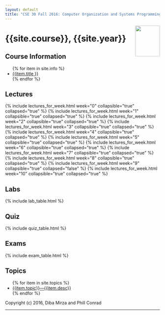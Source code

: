 ```yaml
---
layout: default
title: "CSE 30 Fall 2016: Computer Organization and Systems Programming"
---
```



<img style="float: right;width:80px;height:100px;" src="images/Pi.jpg">

# {{site.course}}, {{site.year}} 


<div id="info" data-role="collapsible" data-collapsed="false">
<h2>Course Information</h2>
<ul>
{% for item in site.info %}
<li><a href="{{item.url}}"  data-ajax="false">{{item.title }}</a></li>
{% endfor %}
</ul>
</div>



<div data-role="collapsible" data-collapsed="false" markdown="0">
<h2 id="labs">Lectures</h2>
  {% include lectures_for_week.html week="0"
    collapsible="true" collapsed="true" %}
  {% include lectures_for_week.html week="1"
    collapsible="true" collapsed="true" %}
  {% include lectures_for_week.html week="2"
    collapsible="true" collapsed="true" %}
  {% include lectures_for_week.html week="3"
    collapsible="true" collapsed="true" %}
  {% include lectures_for_week.html week="4"
    collapsible="true" collapsed="true" %}
  {% include lectures_for_week.html week="5" 
    collapsible="true" collapsed="true" %}
  {% include lectures_for_week.html week="6" 
    collapsible="true" collapsed="true" %}
  {% include lectures_for_week.html week="7" 
    collapsible="true" collapsed="true" %}
  {% include lectures_for_week.html week="8" 
    collapsible="true" collapsed="true" %}
  {% include lectures_for_week.html week="9" 
    collapsible="true" collapsed="false" %}
  {% include lectures_for_week.html week="10" 
    collapsible="true" collapsed="true" %}
</div>



<div data-role="collapsible" data-collapsed="false" >
<h2 id="labs">Labs</h2>
{% include lab_table.html %}
</div>

<div data-role="collapsible" data-collapsed="false" >
<h2 id="labs">Quiz</h2>
{% include quiz_table.html %}

</div>

<div data-role="collapsible" data-collapsed="false" >
<h2 id="labs">Exams</h2>
{% include exam_table.html %}

</div>

<div data-role="collapsible" data-collapsed="false" >
<h2 id="labs">Topics</h2>
 <ul>
 {% for item in site.topics %}
   <li><a href="{{item.url}}">{{item.topic}}&mdash;{{item.desc}}</a></li>
 {% endfor %}
 </ul>
</div>

Copyright (c) 2016, Diba Mirza and Phill Conrad 




----


